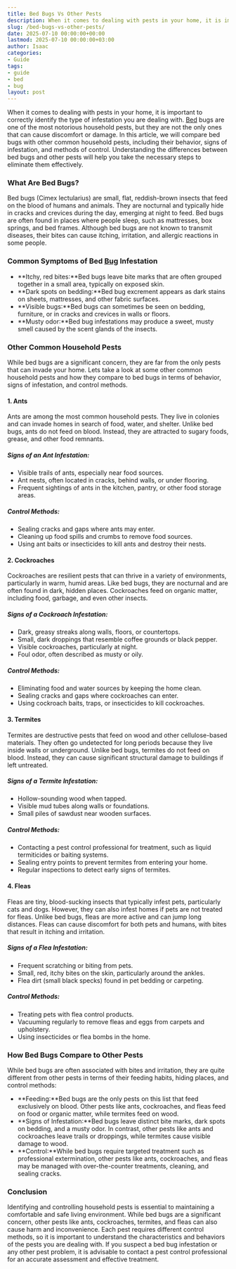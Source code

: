 ```yaml
---
title: Bed Bugs Vs Other Pests
description: When it comes to dealing with pests in your home, it is important to correctly identify the type of infestation you are dealing with.
slug: /bed-bugs-vs-other-pests/
date: 2025-07-10 00:00:00+00:00
lastmod: 2025-07-10 00:00:00+03:00
author: Isaac
categories:
- Guide
tags:
- guide
- bed
- bug
layout: post
---
```

When it comes to dealing with pests in your home, it is important to correctly identify the type of infestation you are dealing with. [Bed](https://pestpolicy.com/how-much-do-bed-bug-exterminators-cost/) bugs are one of the most notorious household pests, but they are not the only ones that can cause discomfort or damage. In this article, we will compare bed bugs with other common household pests, including their behavior, signs of infestation, and methods of control. Understanding the differences between bed bugs and other pests will help you take the necessary steps to eliminate them effectively.
### What Are Bed Bugs?
Bed bugs (Cimex lectularius) are small, flat, reddish-brown insects that feed on the blood of humans and animals. They are nocturnal and typically hide in cracks and crevices during the day, emerging at night to feed. Bed bugs are often found in places where people sleep, such as mattresses, box springs, and bed frames. Although bed bugs are not known to transmit diseases, their bites can cause itching, irritation, and allergic reactions in some people.
### Common Symptoms of Bed [Bug](https://pestpolicy.com/how-to-find-bed-bugs-during-the-day/) Infestation
- **Itchy, red bites:**Bed bugs leave bite marks that are often grouped together in a small area, typically on exposed skin.
- **Dark spots on bedding:**Bed bug excrement appears as dark stains on sheets, mattresses, and other fabric surfaces.
- **Visible bugs:**Bed bugs can sometimes be seen on bedding, furniture, or in cracks and crevices in walls or floors.
- **Musty odor:**Bed bug infestations may produce a sweet, musty smell caused by the scent glands of the insects.
### Other Common Household Pests
While bed bugs are a significant concern, they are far from the only pests that can invade your home. Lets take a look at some other common household pests and how they compare to bed bugs in terms of behavior, signs of infestation, and control methods.
#### 1. Ants
Ants are among the most common household pests. They live in colonies and can invade homes in search of food, water, and shelter. Unlike bed bugs, ants do not feed on blood. Instead, they are attracted to sugary foods, grease, and other food remnants.
##### Signs of an Ant Infestation:
- Visible trails of ants, especially near food sources.
- Ant nests, often located in cracks, behind walls, or under flooring.
- Frequent sightings of ants in the kitchen, pantry, or other food storage areas.
##### Control Methods:
- Sealing cracks and gaps where ants may enter.
- Cleaning up food spills and crumbs to remove food sources.
- Using ant baits or insecticides to kill ants and destroy their nests.
#### 2. Cockroaches
Cockroaches are resilient pests that can thrive in a variety of environments, particularly in warm, humid areas. Like bed bugs, they are nocturnal and are often found in dark, hidden places. Cockroaches feed on organic matter, including food, garbage, and even other insects.
##### Signs of a Cockroach Infestation:
- Dark, greasy streaks along walls, floors, or countertops.
- Small, dark droppings that resemble coffee grounds or black pepper.
- Visible cockroaches, particularly at night.
- Foul odor, often described as musty or oily.
##### Control Methods:
- Eliminating food and water sources by keeping the home clean.
- Sealing cracks and gaps where cockroaches can enter.
- Using cockroach baits, traps, or insecticides to kill cockroaches.
#### 3. Termites
Termites are destructive pests that feed on wood and other cellulose-based materials. They often go undetected for long periods because they live inside walls or underground. Unlike bed bugs, termites do not feed on blood. Instead, they can cause significant structural damage to buildings if left untreated.
##### Signs of a Termite Infestation:
- Hollow-sounding wood when tapped.
- Visible mud tubes along walls or foundations.
- Small piles of sawdust near wooden surfaces.
##### Control Methods:
- Contacting a pest control professional for treatment, such as liquid termiticides or baiting systems.
- Sealing entry points to prevent termites from entering your home.
- Regular inspections to detect early signs of termites.
#### 4. Fleas
Fleas are tiny, blood-sucking insects that typically infest pets, particularly cats and dogs. However, they can also infest homes if pets are not treated for fleas. Unlike bed bugs, fleas are more active and can jump long distances. Fleas can cause discomfort for both pets and humans, with bites that result in itching and irritation.
##### Signs of a Flea Infestation:
- Frequent scratching or biting from pets.
- Small, red, itchy bites on the skin, particularly around the ankles.
- Flea dirt (small black specks) found in pet bedding or carpeting.
##### Control Methods:
- Treating pets with flea control products.
- Vacuuming regularly to remove fleas and eggs from carpets and upholstery.
- Using insecticides or flea bombs in the home.
### How Bed Bugs Compare to Other Pests
While bed bugs are often associated with bites and irritation, they are quite different from other pests in terms of their feeding habits, hiding places, and control methods:
- **Feeding:**Bed bugs are the only pests on this list that feed exclusively on blood. Other pests like ants, cockroaches, and fleas feed on food or organic matter, while termites feed on wood.
- **Signs of Infestation:**Bed bugs leave distinct bite marks, dark spots on bedding, and a musty odor. In contrast, other pests like ants and cockroaches leave trails or droppings, while termites cause visible damage to wood.
- **Control:**While bed bugs require targeted treatment such as professional extermination, other pests like ants, cockroaches, and fleas may be managed with over-the-counter treatments, cleaning, and sealing cracks.
### Conclusion
Identifying and controlling household pests is essential to maintaining a comfortable and safe living environment. While bed bugs are a significant concern, other pests like ants, cockroaches, termites, and fleas can also cause harm and inconvenience. Each pest requires different control methods, so it is important to understand the characteristics and behaviors of the pests you are dealing with. If you suspect a bed bug infestation or any other pest problem, it is advisable to contact a pest control professional for an accurate assessment and effective treatment.
